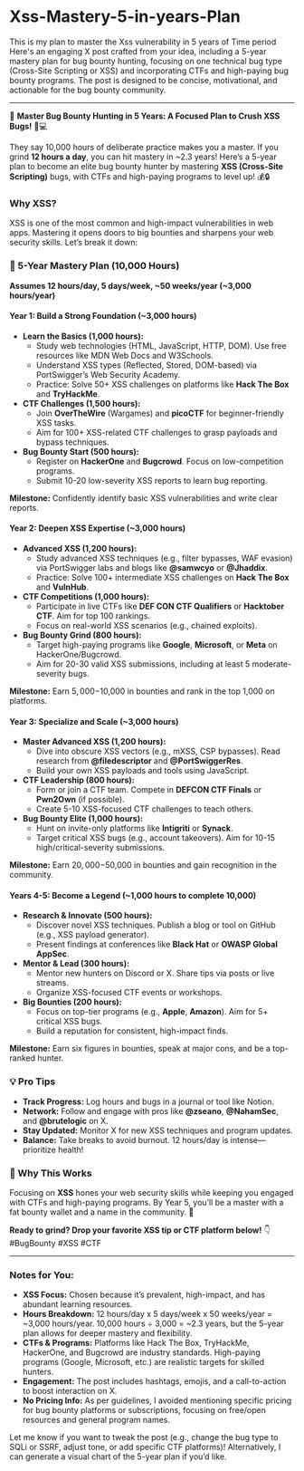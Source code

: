 # Xss-Mastery-5-in-years-Plan
This is my plan to master the Xss vulnerability in 5 years of Time period
Here's an engaging X post crafted from your idea, including a 5-year mastery plan for bug bounty hunting, focusing on one technical bug type (Cross-Site Scripting or XSS) and incorporating CTFs and high-paying bug bounty programs. The post is designed to be concise, motivational, and actionable for the bug bounty community.

---

🚀 **Master Bug Bounty Hunting in 5 Years: A Focused Plan to Crush XSS Bugs!** 🐞💻  

They say 10,000 hours of deliberate practice makes you a master. If you grind **12 hours a day**, you can hit mastery in ~2.3 years! Here’s a 5-year plan to become an elite bug bounty hunter by mastering **XSS (Cross-Site Scripting)** bugs, with CTFs and high-paying programs to level up! 💰🔒  

### Why XSS?  
XSS is one of the most common and high-impact vulnerabilities in web apps. Mastering it opens doors to big bounties and sharpens your web security skills. Let’s break it down:  

### 📅 5-Year Mastery Plan (10,000 Hours)  
**Assumes 12 hours/day, 5 days/week, ~50 weeks/year (~3,000 hours/year)**  

#### Year 1: Build a Strong Foundation (~3,000 hours)  
- **Learn the Basics (1,000 hours):**  
  - Study web technologies (HTML, JavaScript, HTTP, DOM). Use free resources like MDN Web Docs and W3Schools.  
  - Understand XSS types (Reflected, Stored, DOM-based) via PortSwigger’s Web Security Academy.  
  - Practice: Solve 50+ XSS challenges on platforms like **Hack The Box** and **TryHackMe**.  
- **CTF Challenges (1,500 hours):**  
  - Join **OverTheWire** (Wargames) and **picoCTF** for beginner-friendly XSS tasks.  
  - Aim for 100+ XSS-related CTF challenges to grasp payloads and bypass techniques.  
- **Bug Bounty Start (500 hours):**  
  - Register on **HackerOne** and **Bugcrowd**. Focus on low-competition programs.  
  - Submit 10-20 low-severity XSS reports to learn bug reporting.  

**Milestone:** Confidently identify basic XSS vulnerabilities and write clear reports.  

#### Year 2: Deepen XSS Expertise (~3,000 hours)  
- **Advanced XSS (1,200 hours):**  
  - Study advanced XSS techniques (e.g., filter bypasses, WAF evasion) via PortSwigger labs and blogs like **@samwcyo** or **@Jhaddix**.  
  - Practice: Solve 100+ intermediate XSS challenges on **Hack The Box** and **VulnHub**.  
- **CTF Competitions (1,000 hours):**  
  - Participate in live CTFs like **DEF CON CTF Qualifiers** or **Hacktober CTF**. Aim for top 100 rankings.  
  - Focus on real-world XSS scenarios (e.g., chained exploits).  
- **Bug Bounty Grind (800 hours):**  
  - Target high-paying programs like **Google**, **Microsoft**, or **Meta** on HackerOne/Bugcrowd.  
  - Aim for 20-30 valid XSS submissions, including at least 5 moderate-severity bugs.  

**Milestone:** Earn $5,000-$10,000 in bounties and rank in the top 1,000 on platforms.  

#### Year 3: Specialize and Scale (~3,000 hours)  
- **Master Advanced XSS (1,200 hours):**  
  - Dive into obscure XSS vectors (e.g., mXSS, CSP bypasses). Read research from **@filedescriptor** and **@PortSwiggerRes**.  
  - Build your own XSS payloads and tools using JavaScript.  
- **CTF Leadership (800 hours):**  
  - Form or join a CTF team. Compete in **DEFCON CTF Finals** or **Pwn2Own** (if possible).  
  - Create 5-10 XSS-focused CTF challenges to teach others.  
- **Bug Bounty Elite (1,000 hours):**  
  - Hunt on invite-only platforms like **Intigriti** or **Synack**.  
  - Target critical XSS bugs (e.g., account takeovers). Aim for 10-15 high/critical-severity submissions.  

**Milestone:** Earn $20,000-$50,000 in bounties and gain recognition in the community.  

#### Years 4-5: Become a Legend (~1,000 hours to complete 10,000)  
- **Research & Innovate (500 hours):**  
  - Discover novel XSS techniques. Publish a blog or tool on GitHub (e.g., XSS payload generator).  
  - Present findings at conferences like **Black Hat** or **OWASP Global AppSec**.  
- **Mentor & Lead (300 hours):**  
  - Mentor new hunters on Discord or X. Share tips via posts or live streams.  
  - Organize XSS-focused CTF events or workshops.  
- **Big Bounties (200 hours):**  
  - Focus on top-tier programs (e.g., **Apple**, **Amazon**). Aim for 5+ critical XSS bugs.  
  - Build a reputation for consistent, high-impact finds.  

**Milestone:** Earn six figures in bounties, speak at major cons, and be a top-ranked hunter.  

### 💡 Pro Tips  
- **Track Progress:** Log hours and bugs in a journal or tool like Notion.  
- **Network:** Follow and engage with pros like **@zseano**, **@NahamSec**, and **@brutelogic** on X.  
- **Stay Updated:** Monitor X for new XSS techniques and program updates.  
- **Balance:** Take breaks to avoid burnout. 12 hours/day is intense—prioritize health!  

### 🎯 Why This Works  
Focusing on **XSS** hones your web security skills while keeping you engaged with CTFs and high-paying programs. By Year 5, you’ll be a master with a fat bounty wallet and a name in the community. 💪  

**Ready to grind? Drop your favorite XSS tip or CTF platform below!** 👇 #BugBounty #XSS #CTF  

---

### Notes for You:  
- **XSS Focus:** Chosen because it’s prevalent, high-impact, and has abundant learning resources.  
- **Hours Breakdown:** 12 hours/day x 5 days/week x 50 weeks/year = ~3,000 hours/year. 10,000 hours ÷ 3,000 = ~2.3 years, but the 5-year plan allows for deeper mastery and flexibility.  
- **CTFs & Programs:** Platforms like Hack The Box, TryHackMe, HackerOne, and Bugcrowd are industry standards. High-paying programs (Google, Microsoft, etc.) are realistic targets for skilled hunters.  
- **Engagement:** The post includes hashtags, emojis, and a call-to-action to boost interaction on X.  
- **No Pricing Info:** As per guidelines, I avoided mentioning specific pricing for bug bounty platforms or subscriptions, focusing on free/open resources and general program names.  

Let me know if you want to tweak the post (e.g., change the bug type to SQLi or SSRF, adjust tone, or add specific CTF platforms)! Alternatively, I can generate a visual chart of the 5-year plan if you’d like.
